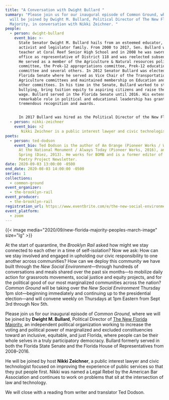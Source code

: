 ```yaml
---
title: "A Conversation with Dwight Bullard "
summary: "Please join us for our inaugural episode of Common Ground, where we
  will be joined by Dwight M. Bullard, Political Director of The New Florida
  Majority, in conversation with Nikki Zeichner. "
people:
  - person: dwight-bullard
    event_bio: >-
      State Senator Dwight M. Bullard hails from an esteemed educator, community
      activist and legislator family. From 2000 to 2017, Sen. Bullard was a
      teacher at Coral Reef Senior High School and in 2008 he was sworn into
      office as representative of District 118 and was reelected subsequently.
      He served as a member of the Agriculture & Natural resources policy
      committee, the Prek-12 appropriations committee, Prek-12 education policy
      committee and several others. In 2012 Senator Bullard was elected to the
      Florida Senate where he served as Vice Chair of the Transportation and
      Agriculture committees and maintained membership on Education and several
      other committees. In his time in the Senate, Bullard worked to stop online
      bullying, bring tuition equity to aspiring citizens and raise the minimum
      wage. Bullard served in the Florida Senate until 2016. His extensive and
      remarkable role in political and educational leadership has granted him
      tremendous recognition and awards.


      In 2017 Bullard was hired as the Political Director of the New Florida Majority. In this capacity he works to bring political education and awareness to underserved and often marginalized communities. He also works to push policy to positively impact those same communities. His work now much like his previous roles looks to uplift people in a way that makes them the masters of their own destiny. He continues to simply amplify the voice of those often unheard. 
  - person: nikki-zeichner
    event_bio: >2
       Nikki Zeichner is a public interest lawyer and civic technologist focused on improving the experience of public services so that they put people first. Nikki was named a Legal Rebel by the American Bar Association and continues to work on problems that sit at the intersection of law and technology.
poets:
  - person: ted-dodson
    event_bio: Ted Dodson is the author of An Orange (Pioneer Works / Wonder, 2021),
      At the National Monument / Always Today (Pioneer Works, 2016), and Pop! in
      Spring (Diez, 2013). He works for BOMB and is a former editor of The
      Poetry Project Newsletter.
date: 2020-09-03 13:00:00 -0500
end_date: 2020-08-03 14:00:00 -0500
series: 1
collections:
  - common-ground
event_organizer:
  - the-brooklyn-rail
event_producer:
  - the-brooklyn-rail
registration_url: https://www.eventbrite.com/e/the-new-social-environment-122-common-ground-with-dwight-bullard-tickets-118514099863
event_platform:
  - zoom
---
```



{{< image media="2020/09/new-florida-majority-peoples-march-image" size="lg" >}}

At the start of quarantine, the *Brooklyn Rail* asked how might we stay connected to each other in a time of self-isolation? Now we ask: How can we stay involved and engaged in upholding our civic responsibility to one another across communities? How can we deploy this community we have built through the *New Social Environment*—through hundreds of conversations and meals shared over the past six months—to mobilize daily action for grassroots movements, social justice and equity projects, and for the political good of our most marginalized communities across the nation? *Common Ground* will be taking over the *New Social Environment* Thursday 1pm slot—beginning immediately and continuing up to the presidential election—and will convene weekly on Thursdays at 1pm Eastern from Sept 3rd through Nov 5th.

Please join us for our inaugural episode of *Common Ground*, where we will be joined by **Dwight M. Bullard**, Political Director of [The New Florida Majority](https://newfloridamajority.org/), an independent political organization working to increase the voting and political power of marginalized and excluded constituencies toward an inclusive, equitable, and just Florida, where people can be their whole selves in a truly participatory democracy. Bullard formerly served in both the Florida State Senate and the Florida House of Representatives from 2008–2016.

He will be joined by host **Nikki Zeichner**, a public interest lawyer and civic technologist focused on improving the experience of public services so that they put people first. Nikki was named a Legal Rebel by the American Bar Association and continues to work on problems that sit at the intersection of law and technology.

We will close with a reading from writer and translator Ted Dodson.